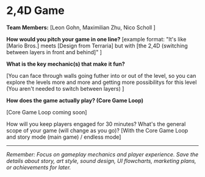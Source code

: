 # 2,4D Game

**Team Members:** [Leon Gohn, Maximilian Zhu, Nico Scholl ]

**How would you pitch your game in one line?**
[example format: "It's like [Mario Bros.] meets [Design from Terraria] but with [the 2,4D (switching between layers in front and behind]" ]

**What is the key mechanic(s) that make it fun?**
<!-- [Describe how the mechanic works, why it's fun/important, how it interacts with other mechanics, -->
[You can face through walls going futher into or out of the level, so you can explore the levels more and more and getting more possibilitys for this level (You aren't needed to switch between layers) ]

**How does the game actually play? (Core Game Loop)**
<!-- [Describe what players do, what they're trying to achieve, what challenges they face, and what rewards they get, etc] -->
[Core Game Loop coming soon]

How will you keep players engaged for 30 minutes? What's the general scope of your game (will change as you go)?
[With the Core Game Loop and story mode (main game) / endless mode]

---
*Remember: Focus on gameplay mechanics and player experience. Save the details about story, art style, sound design, UI flowcharts, marketing plans, or achievements for later.*
